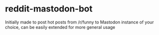 # reddit-mastodon-bot

Initially made to post hot posts from /r/funny to Mastodon instance of your choice,
can be easily extended for more general usage
